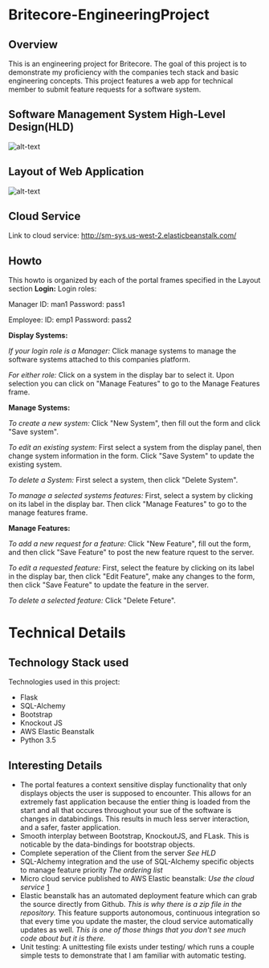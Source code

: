 [1]:  http://sm-sys.us-west-2.elasticbeanstalk.com/
# Britecore-EngineeringProject

## Overview
This is an engineering project for Britecore. The goal of this project is to demonstrate my proficiency with the companies tech stack and basic engineering concepts. This project features a web app for technical member to submit feature requests for a software system. 

## Software Management System High-Level Design(HLD)
![alt-text](https://github.com/Jared-Hall/IWS-EngineeringProject/Design/HLD.png)

## Layout of Web Application
![alt-text](https://github.com/Jared-Hall/IWS-EngineeringProject/Design/LYT.png)

## Cloud Service
Link to cloud service:  http://sm-sys.us-west-2.elasticbeanstalk.com/

## Howto
This howto is organized by each of the portal frames specified in the Layout section
**Login:**
Login roles: 

Manager
ID: man1
Password: pass1

Employee:
ID: emp1
Password: pass2

**Display Systems:**

*If your login role is a Manager:*
Click manage systems to manage the software systems attached to this companies platform.

*For either role:*
Click on a system in the display bar to select it. Upon selection you can click on "Manage Features" to go to the Manage Features frame.

**Manage Systems:**

*To create a new system:*
Click "New System", then fill out the form and click "Save system".

*To edit an existing system:*
First select a system from the display panel, then change system information in the form. Click "Save System" to update the existing system.

*To delete a System:*
First select a system, then click "Delete System".

*To manage a selected systems features:*
First, select a system by clicking on its label in the display bar. Then click "Manage Features" to go to the manage features frame.

**Manage Features:**

*To add a new request for a feature:*
Click "New Feature", fill out the form, and then click "Save Feature" to post the new feature rquest to the server.

*To edit a requested feature:*
First, select the feature by clicking on its label in the display bar, then click "Edit Feature", make any changes to the form, then click "Save Feature" to update the feature in the server.

*To delete a selected feature:*
Click "Delete Feture".

# Technical Details

## Technology Stack used
Technologies used in this project:
* Flask
* SQL-Alchemy
* Bootstrap
* Knockout JS
* AWS Elastic Beanstalk
* Python 3.5

## Interesting Details
* The portal features a context sensitive display functionality that only displays objects the user is supposed to encounter. This allows for an extremely fast application because the entier thing is loaded from the start and all that occures throughout your sue of the software is changes in databindings. This results in much less server interaction, and a safer, faster application.
* Smooth interplay between Bootstrap, KnockoutJS, and FLask. This is noticable by the data-bindings for bootstrap objects.
* Complete seperation of the Client from the server *See HLD*
* SQL-Alchemy integration and the use of SQL-Alchemy specific objects to manage feature priority *The ordering list*
* Micro cloud service published to AWS Elastic beanstalk: *Use the cloud service* [1]
* Elastic beanstalk has an automated deployment feature which can grab the source directly from Github. *This is why there is a zip file in the repository.* This feature supports autonomous, continuous integration so that every time you update the master, the cloud service automatically updates as well. *This is one of those things that you don't see much code about but it is there.*
* Unit testing: A unittesting file exists under testing/ which runs a couple simple tests to demonstrate that I am familiar with automatic testing.
